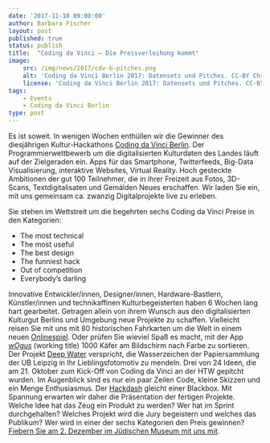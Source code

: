 ```yaml
---
date: '2017-11-10 09:00:00'
author: Barbara Fischer
layout: post
published: true
status: publish
title:  "Coding da Vinci – Die Preisverleihung kommt"
image:
    src: /img/news/2017/cdv-b-pitches.png
    alt: 'Coding da Vinci Berlin 2017: Datensets und Pitches. CC-BY Christoph Baierlipp'
    license: 'Coding da Vinci Berlin 2017: Datensets und Pitches. CC-BY Christoph Baierlipp'
tags:
    - Events
    - Coding da Vinci Berlin
type: post
---
```

Es ist soweit. In wenigen Wochen enthüllen wir die Gewinner des diesjährigen Kultur-Hackathons [Coding da Vinci Berlin](https://codingdavinci.de/events/berlin/). 
Der Programmierwettbewerb um die digitalisierten Kulturdaten des Landes läuft auf der Zielgeraden ein. Apps für das Smartphone, Twitterfeeds, Big-Data Visualisierung, interaktive Websites, Virtual Reality. 
Hoch gesteckte Ambitionen der gut 100 Teilnehmer, die in ihrer Freizeit aus Fotos, 3D-Scans, Textdigitalisaten und Gemälden Neues erschaffen. 
Wir laden Sie ein, mit uns gemeinsam ca. zwanzig Digitalprojekte live zu erleben. 

Sie stehen im Wettstreit um die begehrten sechs Coding da Vinci Preise in den Kategorien:

<ul>
	<li>The most technical</li>
	<li>The most useful</li>
	<li>The best design</li>
	<li>The funniest hack</li>
	<li>Out of competition</li>
	<li>Everybody’s darling</li>
</ul>

Innovative Entwickler/innen, Designer/innen, Hardware-Bastlern, Künstler/innen und technikaffinen Kulturbegeisterten haben 6 Wochen lang hart gearbeitet. Getragen allein von ihrem Wunsch aus den digitalisierten Kulturgut Berlins und Umgebung neue Projekte zu schaffen. Vielleicht reisen Sie mit uns mit 80 historischen Fahrkarten um die Welt in einem neuen [Onlinespiel](https://hackdash.org/projects/59eedf7887d0970a0e0a3d1d). Oder prüfen Sie wieviel Spaß es macht, mit der App [*wOgus*](https://hackdash.org/projects/59edb12387d0970a0e0a3cdb) (working title) 1000 Käfer am Bildschirm nach Farbe zu sortieren. Der Projekt [Deep Water](https://hackdash.org/projects/59ec5de487d0970a0e0a3c90) verspricht, die Wasserzeichen der Papiersammlung der UB Leipzig in Ihr Lieblingsfotomotiv zu mendeln. Drei von 24 Ideen, die am 21. Oktober zum Kick-Off von Coding da Vinci an der HTW gepitcht wurden. Im Augenblick sind es nur ein paar Zeilen Code, kleine Skizzen und ein Menge Enthusiasmus. Der [Hackdash](https://hackdash.org/dashboards/cdvb17) gleicht einer Blackbox. Mit Spannung erwarten wir daher die Präsentation der fertigen Projekte. Welche Idee hat das Zeug ein Produkt zu werden? Wer hat im Sprint durchgehalten? Welches Projekt wird die Jury begeistern und welches das Publikum? Wer wird in einer der sechs Kategorien den Preis gewinnen? [Fiebern Sie am 2. Dezember im Jüdischen Museum mit uns mit](https://ti.to/coding-da-vinci-berlin/2017-preisverleihung). 
